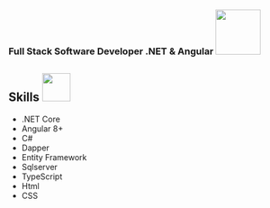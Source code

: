 ### Full Stack Software Developer .NET & Angular  <img src="https://user-images.githubusercontent.com/10377511/167936654-6b7f3402-20e4-4f81-a0fe-939c7bff8b5d.gif" width="80" height="80"/>

## Skills  <img src="https://user-images.githubusercontent.com/10377511/167946699-1bf6b61f-e5cf-4693-a3a0-1f5363a54cf5.gif" width="50" height="50"/>    
- .NET Core
- Angular 8+ 
- C#
- Dapper
- Entity Framework
- Sqlserver
- TypeScript 
- Html
- CSS



<!-- **leoramos182/leoramos182** is a ✨ _special_ ✨ repository because its `README.md` (this file) appears on your GitHub profile.

Here are some ideas to get you started:

- 🔭 I’m currently working on ...
- 🌱 I’m currently learning ...
- 👯 I’m looking to collaborate on ...
- 🤔 I’m looking for help with ...
- 💬 Ask me about ...
- 📫 How to reach me: ...
- 😄 Pronouns: ...
- ⚡ Fun fact: ...
-->
